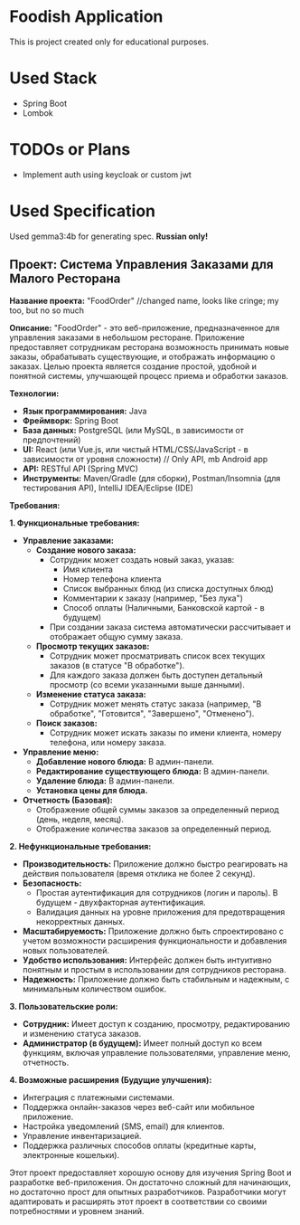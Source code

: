 # Foodish Application

This is project created only for educational purposes.

# Used Stack

- Spring Boot
- Lombok

# TODOs or Plans

- Implement auth using keycloak or custom jwt

# Used Specification

Used gemma3:4b for generating spec. **Russian only!**

## Проект: Система Управления Заказами для Малого Ресторана

**Название проекта:** "FoodOrder" //changed name, looks like cringe; my too, but no so much

**Описание:**  "FoodOrder" - это веб-приложение, предназначенное для управления заказами в небольшом ресторане.  Приложение предоставляет сотрудникам ресторана возможность принимать новые заказы,
обрабатывать существующие, и отображать информацию о заказах.  Целью проекта является создание простой, удобной и понятной системы,  улучшающей процесс приема и обработки заказов.

**Технологии:**

*   **Язык программирования:** Java
*   **Фреймворк:** Spring Boot
*   **База данных:** PostgreSQL (или MySQL, в зависимости от предпочтений)
*   **UI:**  React (или Vue.js, или чистый HTML/CSS/JavaScript - в зависимости от уровня сложности) // Only API, mb Android app
*   **API:** RESTful API (Spring MVC)
*   **Инструменты:** Maven/Gradle (для сборки), Postman/Insomnia (для тестирования API), IntelliJ IDEA/Eclipse (IDE)

**Требования:**

**1. Функциональные требования:**

*   **Управление заказами:**
    *   **Создание нового заказа:**
        *   Сотрудник может создать новый заказ, указав:
            *   Имя клиента
            *   Номер телефона клиента
            *   Список выбранных блюд (из списка доступных блюд)
            *   Комментарии к заказу (например, "Без лука")
            *   Способ оплаты (Наличными, Банковской картой - в будущем)
        *   При создании заказа система автоматически рассчитывает и отображает общую сумму заказа.
    *   **Просмотр текущих заказов:**
        *   Сотрудник может просматривать список всех текущих заказов (в статусе "В обработке").
        *   Для каждого заказа должен быть доступен детальный просмотр (со всеми указанными выше данными).
    *   **Изменение статуса заказа:**
        *   Сотрудник может менять статус заказа (например, "В обработке", "Готовится", "Завершено", "Отменено").
    *   **Поиск заказов:**
        *   Сотрудник может искать заказы по имени клиента, номеру телефона, или номеру заказа.
*   **Управление меню:**
    *   **Добавление нового блюда:**  В админ-панели.
    *   **Редактирование существующего блюда:** В админ-панели.
    *   **Удаление блюда:** В админ-панели.
    *   **Установка цены для блюда.**
*   **Отчетность (Базовая):**
    *   Отображение общей суммы заказов за определенный период (день, неделя, месяц).
    *   Отображение количества заказов за определенный период.

**2. Нефункциональные требования:**

*   **Производительность:**  Приложение должно быстро реагировать на действия пользователя (время отклика не более 2 секунд).
*   **Безопасность:**
    *   Простая аутентификация для сотрудников (логин и пароль).  В будущем - двухфакторная аутентификация.
    *   Валидация данных на уровне приложения для предотвращения некорректных данных.
*   **Масштабируемость:**  Приложение должно быть спроектировано с учетом возможности расширения функциональности и добавления новых пользователей.
*   **Удобство использования:**  Интерфейс должен быть интуитивно понятным и простым в использовании для сотрудников ресторана.
*   **Надежность:**  Приложение должно быть стабильным и надежным, с минимальным количеством ошибок.

**3.  Пользовательские роли:**

*   **Сотрудник:**  Имеет доступ к созданию, просмотру, редактированию и изменению статуса заказов.
*   **Администратор (в будущем):**  Имеет полный доступ ко всем функциям, включая управление пользователями,  управление меню, отчетность.

**4.  Возможные расширения (Будущие улучшения):**

*   Интеграция с платежными системами.
*   Поддержка онлайн-заказов через веб-сайт или мобильное приложение.
*   Настройка уведомлений (SMS, email) для клиентов.
*   Управление инвентаризацией.
*   Поддержка различных способов оплаты (кредитные карты, электронные кошельки).


Этот проект предоставляет хорошую основу для изучения Spring Boot и разработке веб-приложения. Он достаточно сложный для начинающих, но достаточно прост для опытных разработчиков.  Разработчики могут
адаптировать и расширять этот проект в соответствии со своими потребностями и уровнем знаний.
